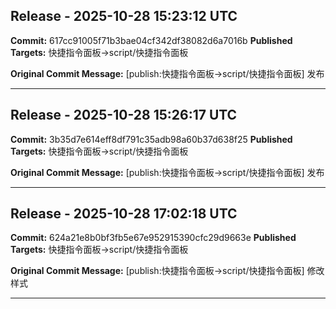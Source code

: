 
## Release - 2025-10-28 15:23:12 UTC

**Commit:** 617cc91005f71b3bae04cf342df38082d6a7016b
**Published Targets:** 快捷指令面板->script/快捷指令面板

**Original Commit Message:**
[publish:快捷指令面板->script/快捷指令面板] 发布

---

## Release - 2025-10-28 15:26:17 UTC

**Commit:** 3b35d7e614eff8df791c35adb98a60b37d638f25
**Published Targets:** 快捷指令面板->script/快捷指令面板

**Original Commit Message:**
[publish:快捷指令面板->script/快捷指令面板] 发布

---

## Release - 2025-10-28 17:02:18 UTC

**Commit:** 624a21e8b0bf3fb5e67e952915390cfc29d9663e
**Published Targets:** 快捷指令面板->script/快捷指令面板

**Original Commit Message:**
[publish:快捷指令面板->script/快捷指令面板] 修改样式

---

